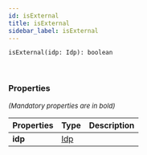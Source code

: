 ```yaml
---
id: isExternal
title: isExternal
sidebar_label: isExternal
---
```


```tsx
isExternal(idp: Idp): boolean
```
<br/>



### Properties

<font size="2"><i>(Mandatory properties are in bold)</i></font>

| Properties | Type | Description |
| --------- | ---- | ----------- |
| **idp** | [Idp](/framework-api/interfaces/Idp.md) |  |
